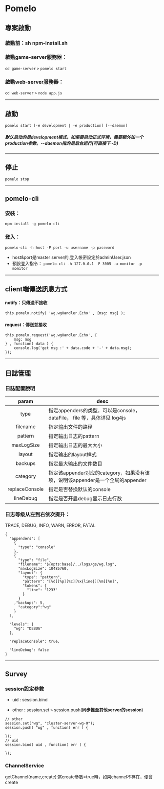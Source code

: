 # Pomelo

## 專案啟動

### 啟動前：sh npm-install.sh

### 啟動game-server服務器：

``` cd game-server ``` `>` ``` pomelo start ```

### 啟動web-server服務器：

``` cd web-server ``` `>` ``` node app.js ```

***

## 啟動

```
pomelo start [-e development | -e production] [--daemon]
```

##### 默认启动的是development模式，如果要启动正式环境，需要额外加一个production参数，--daemon指的是后台运行(可直接下 -D)

***

## 停止

```
pomelo stop
```

***

## pomelo-cli

### 安裝：

``` npm install -g pomelo-cli ```

### 登入：

``` pomelo-cli -h host -P port -u username -p password ```

* host&port是master server的,登入帳密設定於adminUser.json
* 預設登入指令： ```pomelo-cli -h 127.0.0.1 -P 3005 -u monitor -p monitor```

***

## client端傳送訊息方式

#### notify：只傳送不接收

```
this.pomelo.notify( 'wg.wgHandler.Echo' , {msg: msg} );  
```

#### request：傳送並接收

```
this.pomelo.request('wg.wgHandler.Echo', {
    msg: msg
} , function( data ) {
    console.log('get msg :' + data.code + '-' + data.msg);
});
```
***

## 日誌管理

### 日誌配置說明
param			   |desc
:--------------:|--------
type			   |指定appenders的类型，可以是console， dataFile， file 等，具体详见 log4js
filename		 	|指定输出文件的路径
pattern		 	|指定输出日志的pattern
maxLogSize	 	|指定输出日志的最大大小
layout			 	|指定输出的layout样式
backups		 	|指定最大输出的文件数目
category		 	|指定该appender对应的category，如果没有该项，说明该appender是一个全局的appender
replaceConsole	|指定是否替换默认的console
lineDebug		 	|指定是否开启debug显示日志行数

### 日志等级从左到右依次提升：
TRACE, DEBUG, INFO, WARN, ERROR, FATAL

```
{
  "appenders": [
    {
      "type": "console"
    },
    {
      "type": "file",
      "filename": "${opts:base}/../logs/gs/wg.log",
      "maxLogSize": 10485760,
      "layout": {
        "type": "pattern",
        "pattern": "[%d][%p][%c][%x{line}][%m][%n]",
        "tokens": {
          "line": "1233"
        }
      }
    ,"backups": 5,
      "category":"wg"
    }
  ],

  "levels": {
    "wg": "DEBUG"
  },

  "replaceConsole": true,

  "lineDebug": false
}
```

***

## Survey

### session設定參數

* uid : session.bind
 
* other : session.set `>` session.push(**同步推至其他server的session**)

```
// other
session.set("wg", "cluster-server-wg-0");
session.push( "wg" , function( err ) {

});
// uid
session.bind( uid , function( err ) {

});
```

### ChannelService
getChannel(name,create):當create參數=true時，如果channel不存在，便會create
